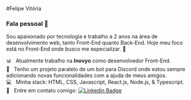 #Felipe Vitória

### Fala pessoal 👋
Sou apaixonado por tecnologia e trabalho a 2 anos na área de desenvolvimento web, tanto Front-End quanto Back-End.
Hoje meu foco está no Front-End onde busco me especializar. :muscle:

:bar_chart: &nbsp; Atualmente trabalho na **Inovyo** como desenvolvedor Front-End.
<br/> 🤖 &nbsp; Tenho um projeto paralelo de um bot para Discord onde estou sempre adicionando novas funcionalidades com a ajuda de meus amigos.
<br/> :computer: &nbsp; Minha stack: HTML, CSS, Javascript, React.js, Node.js, & Typescript.
<br/> :email: &nbsp; Entre em contato comigo: [![Linkedin Badge](https://img.shields.io/badge/-FelipeVitória-blue?style=flat-square&logo=Linkedin&logoColor=white&link=https://www.linkedin.com/in/felipervitoria/)](https://www.linkedin.com/in/felipervitoria/) 
